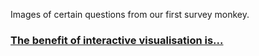 Images of certain questions from our first survey monkey.

### [The benefit of interactive visualisation is...](https://github.com/jess-mw/desk23/blob/main/Documentation/3.%20UX%20Design/Feedback/First%20SurveyMonkey%20Results/BenefitOfInteractiveVisualisation.PNG)

